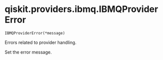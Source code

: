 # qiskit.providers.ibmq.IBMQProviderError

<span id="undefined" />

`IBMQProviderError(*message)`

Errors related to provider handling.

Set the error message.
